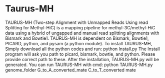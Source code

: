 # Taurus-MH

TAURUS-MH (Two-step Alignment with Unmapped Reads Using read Splitting for Methyl-HiC) is a mapping pipeline for methyl-3C/methyl-HiC data using a hybrid of ungapped and manual read splitting alignments with Bismark and Bowtie1.
TAURUS-MH is dependent on Bismark, Bowtie1, PICARD, python, and pysam (a python module).
To install TAURUS-MH, Simply download all the python codes and run:
python Install.py
The Install program will ask you path to picard, bismark, bowtie, and python. Please provide correct path to these.
After the installation, TAURUS-MH.py will be generated.
You can run TAURUS-MH with cmd: python TAURUS-MH.py genome_folder G_to_A_converted_mate C_to_T_converted mate
